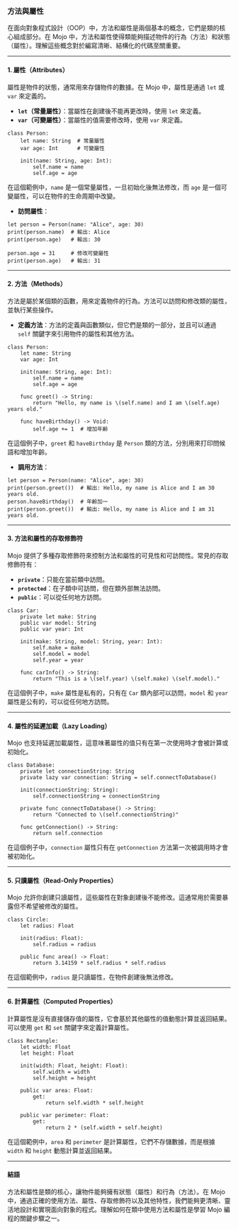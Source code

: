 ### **方法與屬性**

在面向對象程式設計（OOP）中，方法和屬性是兩個基本的概念，它們是類的核心組成部分。在 Mojo 中，方法和屬性使得類能夠描述物件的行為（方法）和狀態（屬性）。理解這些概念對於編寫清晰、結構化的代碼至關重要。

---

#### **1. 屬性（Attributes）**

屬性是物件的狀態，通常用來存儲物件的數據。在 Mojo 中，屬性是通過 `let` 或 `var` 來定義的。

- **`let`（常量屬性）**：當屬性在創建後不能再更改時，使用 `let` 來定義。
- **`var`（可變屬性）**：當屬性的值需要修改時，使用 `var` 來定義。

```mojo
class Person:
    let name: String  # 常量屬性
    var age: Int      # 可變屬性

    init(name: String, age: Int):
        self.name = name
        self.age = age
```

在這個範例中，`name` 是一個常量屬性，一旦初始化後無法修改，而 `age` 是一個可變屬性，可以在物件的生命周期中改變。

- **訪問屬性**：
  
```mojo
let person = Person(name: "Alice", age: 30)
print(person.name)  # 輸出: Alice
print(person.age)   # 輸出: 30

person.age = 31     # 修改可變屬性
print(person.age)   # 輸出: 31
```

---

#### **2. 方法（Methods）**

方法是屬於某個類的函數，用來定義物件的行為。方法可以訪問和修改類的屬性，並執行某些操作。

- **定義方法**：方法的定義與函數類似，但它們是類的一部分，並且可以通過 `self` 關鍵字來引用物件的屬性和其他方法。

```mojo
class Person:
    let name: String
    var age: Int

    init(name: String, age: Int):
        self.name = name
        self.age = age

    func greet() -> String:
        return "Hello, my name is \(self.name) and I am \(self.age) years old."

    func haveBirthday() -> Void:
        self.age += 1  # 增加年齡
```

在這個例子中，`greet` 和 `haveBirthday` 是 `Person` 類的方法，分別用來打印問候語和增加年齡。

- **調用方法**：

```mojo
let person = Person(name: "Alice", age: 30)
print(person.greet())  # 輸出: Hello, my name is Alice and I am 30 years old.
person.haveBirthday()  # 年齡加一
print(person.greet())  # 輸出: Hello, my name is Alice and I am 31 years old.
```

---

#### **3. 方法和屬性的存取修飾符**

Mojo 提供了多種存取修飾符來控制方法和屬性的可見性和可訪問性。常見的存取修飾符有：

- **`private`**：只能在當前類中訪問。
- **`protected`**：在子類中可訪問，但在類外部無法訪問。
- **`public`**：可以從任何地方訪問。

```mojo
class Car:
    private let make: String
    public var model: String
    public var year: Int

    init(make: String, model: String, year: Int):
        self.make = make
        self.model = model
        self.year = year

    func carInfo() -> String:
        return "This is a \(self.year) \(self.make) \(self.model)."
```

在這個例子中，`make` 屬性是私有的，只有在 `Car` 類內部可以訪問，`model` 和 `year` 屬性是公有的，可以從任何地方訪問。

---

#### **4. 屬性的延遲加載（Lazy Loading）**

Mojo 也支持延遲加載屬性，這意味著屬性的值只有在第一次使用時才會被計算或初始化。

```mojo
class Database:
    private let connectionString: String
    private lazy var connection: String = self.connectToDatabase()

    init(connectionString: String):
        self.connectionString = connectionString

    private func connectToDatabase() -> String:
        return "Connected to \(self.connectionString)"

    func getConnection() -> String:
        return self.connection
```

在這個例子中，`connection` 屬性只有在 `getConnection` 方法第一次被調用時才會被初始化。

---

#### **5. 只讀屬性（Read-Only Properties）**

Mojo 允許你創建只讀屬性，這些屬性在對象創建後不能修改。這通常用於需要暴露但不希望被修改的屬性。

```mojo
class Circle:
    let radius: Float

    init(radius: Float):
        self.radius = radius

    public func area() -> Float:
        return 3.14159 * self.radius * self.radius
```

在這個範例中，`radius` 是只讀屬性，在物件創建後無法修改。

---

#### **6. 計算屬性（Computed Properties）**

計算屬性是沒有直接儲存值的屬性，它會基於其他屬性的值動態計算並返回結果。可以使用 `get` 和 `set` 關鍵字來定義計算屬性。

```mojo
class Rectangle:
    let width: Float
    let height: Float

    init(width: Float, height: Float):
        self.width = width
        self.height = height

    public var area: Float:
        get:
            return self.width * self.height

    public var perimeter: Float:
        get:
            return 2 * (self.width + self.height)
```

在這個範例中，`area` 和 `perimeter` 是計算屬性，它們不存儲數據，而是根據 `width` 和 `height` 動態計算並返回結果。

---

#### **結語**

方法和屬性是類的核心，讓物件能夠擁有狀態（屬性）和行為（方法）。在 Mojo 中，通過正確的使用方法、屬性、存取修飾符以及其他特性，我們能夠更清晰、靈活地設計和實現面向對象的程式。理解如何在類中使用方法和屬性是學習 Mojo 編程的關鍵步驟之一。